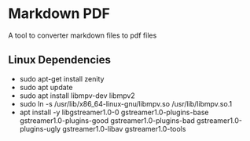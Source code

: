 # Markdown PDF

A tool to converter markdown files to pdf files

## Linux Dependencies

- sudo apt-get install zenity
- sudo apt update
- sudo apt install libmpv-dev libmpv2
- sudo ln -s /usr/lib/x86_64-linux-gnu/libmpv.so /usr/lib/libmpv.so.1
- apt install -y libgstreamer1.0-0 gstreamer1.0-plugins-base gstreamer1.0-plugins-good gstreamer1.0-plugins-bad gstreamer1.0-plugins-ugly gstreamer1.0-libav gstreamer1.0-tools
